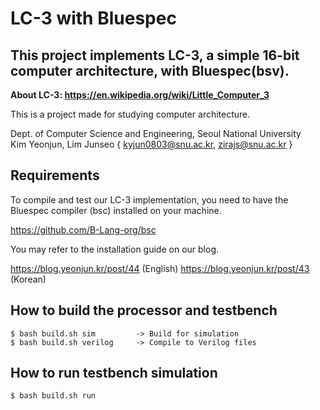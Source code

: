 # LC-3 with Bluespec
## This project implements LC-3, a simple 16-bit computer architecture, with Bluespec(bsv).

**About LC-3: https://en.wikipedia.org/wiki/Little_Computer_3**

This is a project made for studying computer architecture.

Dept. of Computer Science and Engineering, Seoul National University  
Kim Yeonjun, Lim Junseo
{ kyjun0803@snu.ac.kr, zirajs@snu.ac.kr }

## Requirements

To compile and test our LC-3 implementation, you need to have the Bluespec compiler (bsc) installed on your machine.

https://github.com/B-Lang-org/bsc

You may refer to the installation guide on our blog.

https://blog.yeonjun.kr/post/44 (English)
https://blog.yeonjun.kr/post/43 (Korean)

## How to build the processor and testbench

    $ bash build.sh sim         -> Build for simulation
    $ bash build.sh verilog     -> Compile to Verilog files

  
## How to run testbench simulation


    $ bash build.sh run

  
